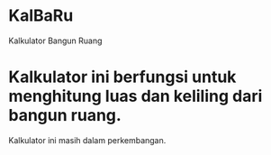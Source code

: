 # KalBaRu
Kalkulator Bangun Ruang

# Kalkulator ini berfungsi untuk menghitung luas dan keliling dari bangun ruang.
Kalkulator ini masih dalam perkembangan.